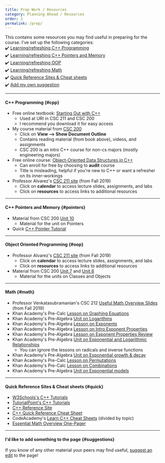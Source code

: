 ```yaml
---
title: Prep Work / Resources
category: Planning Ahead / Resources
order: 2
permalink: /prep/
---
```


This contains some resources you may find useful in preparing for the course. I've set up the following categories:  
✔️ [Learning/refreshing C++ Programming](#cpp)  
✔️ [Learning/refreshing C++ Pointers and Memory](#pointers)  
✔️ [Learning/refreshing OOP](#oop)  
✔️ [Learning/refreshing Math](#math)  
✔️ [Quick Reference Sites & Cheat sheets](#quick)  
✔️ [Add my own suggestion](#suggestions)  

***

#### C++ Programming {#cpp}
- Free online textbook: [Starting Out with C++](http://instructor.sdu.edu.kz/~bakhyt/CPP/suggested%20books/Starting%20out%20with%20C++.pdf)
	- Used at URI in CSC 211 and CSC 200
	- I recommend you download it for easy access
- My course material from [CSC 200](https://docs.google.com/document/d/1PAwLcrid2kn_WeFvFnX84jN9xvDpCf1q9QPkAJIVRYs/edit)
	- Click on **View --> Show Document Outline**
	- Contains reading material (from book above), videos, and assignments
	- CSC 200 is an intro C++ course for non-cs majors (mostly engineering majors)
- Free online course: [Object-Oriented Data Structures in C++](https://www.coursera.org/learn/cs-fundamentals-1)
	- Can enroll for free by choosing to **audit** course
	- Title is misleading, helpful if you're new to C++ or want a refresher on its inner-workings
- Professor Alvarez's [CSC 211 site](https://homepage.cs.uri.edu/~malvarez/teaching/courses/csc-211) (from Fall 2019)
	- Click on **calendar** to access lecture slides, assignments, and labs
	- Click on **resources** to access links to additional resources

***

#### C++ Pointers and Memory {#pointers}
- Material from CSC 200 [Unit 10](https://docs.google.com/document/d/1PAwLcrid2kn_WeFvFnX84jN9xvDpCf1q9QPkAJIVRYs/edit#heading=h.pqichnglv09t)
	- Material for the unit on Pointers
- Quick [C++ Pointer Tutorial](https://gist.github.com/ericandrewlewis/720c374c29bbafadedc9)

***

#### Object Oriented Programming {#oop}
- Professor Alvarez's [CSC 211 site](https://homepage.cs.uri.edu/~malvarez/teaching/courses/csc-211) (from Fall 2019)
	- Click on **calendar** to access lecture slides, assignments, and labs
	- Click on **resources** to access links to additional resources
- Material from CSC 200 [Unit 7](https://docs.google.com/document/d/1PAwLcrid2kn_WeFvFnX84jN9xvDpCf1q9QPkAJIVRYs/edit#heading=h.arnpl7fqyhx7) and [Unit 8](https://docs.google.com/document/d/1PAwLcrid2kn_WeFvFnX84jN9xvDpCf1q9QPkAJIVRYs/edit#heading=h.bgmu4sew2j5q)
	- Material for the units on Classes and Objects

***

#### Math {#math}
- Professor Venkatasubramanian's CSC 212 [Useful Math Overview Slides](https://calhobbes.github.io/csc212-f19/lectures/Week2a.pdf) (from Fall 2019)
- Khan Academy's Pre-Calc [Lesson on Graphing Equations](https://www.khanacademy.org/math/precalculus/x9e81a4f98389efdf:polynomials#x9e81a4f98389efdf:eq-graph)
- Khan Academy's Pre-Algebra [Unit on Logarithms](https://www.khanacademy.org/math/algebra2/x2ec2f6f830c9fb89:logs)
- Khan Academy's Pre-Algebra [Lesson on Exponents](https://www.khanacademy.org/math/pre-algebra/pre-algebra-exponents-radicals#pre-algebra-exponents)
- Khan Academy's Pre-Algebra [Lesson on Intro Exponent Properties](https://www.khanacademy.org/math/algebra-basics/alg-basics-expressions-with-exponents#alg-basics-exponent-properties-intro)
- Khan Academy's Pre-Algebra [Lesson on Exponent Properties Review](https://www.khanacademy.org/math/algebra/x2f8bb11595b61c86:rational-exponents-radicals#x2f8bb11595b61c86:exponent-properties-review)
- Khan Academy's Pre-Algebra [Unit on Exponential and Logarithmic Relationships](https://www.khanacademy.org/math/get-ready-for-algebra-ii/x6e4201668896ef07:get-ready-for-exponential-and-logarithmic-relationships)
	- You can ignore the lessons on radicals and inverse functions
- Khan Academy's Pre-Algebra [Unit on Exponential growth & decay](https://www.khanacademy.org/math/algebra/x2f8bb11595b61c86:exponential-growth-decay)
- Khan Academy's Pre-Calc [Lesson on Permutations](https://www.khanacademy.org/math/precalculus/x9e81a4f98389efdf:prob-comb#x9e81a4f98389efdf:combinatorics-precalc)
- Khan Academy's Pre-Calc [Lesson on Combinations](https://www.khanacademy.org/math/precalculus/x9e81a4f98389efdf:prob-comb#x9e81a4f98389efdf:combinations)
- Khan Academy's Pre-Algebra [Unit on Exponential models](https://www.khanacademy.org/math/algebra2/x2ec2f6f830c9fb89:exp-model)

***

#### Quick Reference Sites & Cheat sheets {#quick}
- [W3Schools's C++ Tutorials](https://www.w3schools.com/cpp/default.asp)
- [TutorialPoint's C++ Tutorials](https://www.tutorialspoint.com/cplusplus/index.htm)
- [C++ Reference Site](http://cplusplus.com)
- [C++ Quick Reference Cheat Sheet](http://www.hoomanb.com/cs/QuickRef/CppQuickRef.pdf)
- CodeAcademy's [Learn C++ Cheat Sheets](https://www.codecademy.com/learn/learn-c-plus-plus/modules/learn-cpp-hello-world/cheatsheet) (divided by topic)
- [Essential Math Overview One-Pager](https://www.radford.edu/~nokie/classes/360/math.html)

***

#### I'd like to add something to the page {#suggestions}
If you know of any other material your peers may find useful, [suggest an edit]({{site.github.repository_url}}/edit/main/{{page.relative_path}}) to the page!